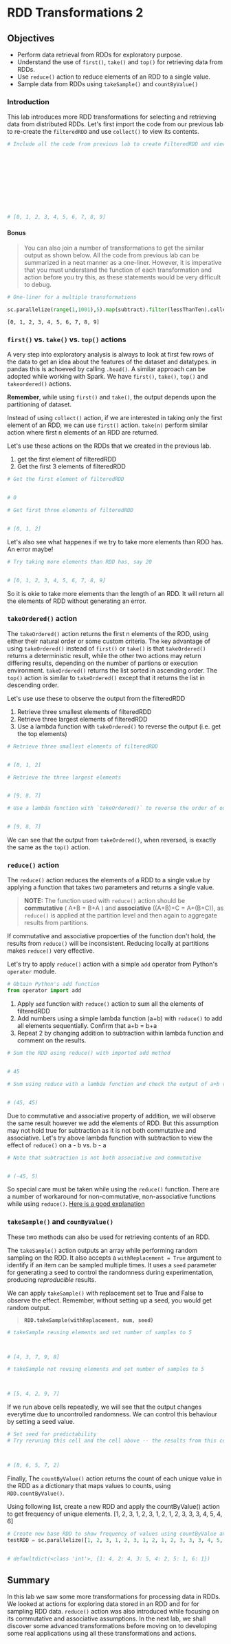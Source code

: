 
# RDD Transformations 2

## Objectives
* Perform data retrieval from RDDs for exploratory purpose.
* Understand the use of `first()`, `take()` and `top()` for retrieving data from RDDs.
* Use `reduce()` action to reduce elements of an RDD to a single value. 
* Sample data from RDDs using `takeSample()` and `countByValue()`

### Introduction
This lab introduces more RDD transformations for selecting and retrieving data from distributed RDDs. Let's first import the code from our previous lab to re-create the `filteredRDD` and use `collect()` to view its contents. 


```python
# Include all the code from previous lab to create FilteredRDD and view the contents. 











# [0, 1, 2, 3, 4, 5, 6, 7, 8, 9]
```

#### Bonus 
>You can also join a number of transformations to get the similar output as shown below. All the code from previous lab can be summarized in a neat manner as a one-liner. However, it is imperative that you must understand the function of each transformation and action before you try this, as these statements would be very difficult to debug.


```python
# One-liner for a multiple transformations

sc.parallelize(range(1,1001),5).map(subtract).filter(lessThanTen).collect()
```




    [0, 1, 2, 3, 4, 5, 6, 7, 8, 9]



### `first()` vs. `take()` vs. `top()` actions

A very step into exploratory analysis is always to look at first few rows of the data to get an idea about the features of the dataset and datatypes. in pandas this is achoeved by calling `.head()`. A similar approach can be adopted while working with Spark. We have `first()`, `take()`, `top()` and `takeordered()` actions. 

**Remember**, while using `first()` and `take()`, the output depends upon the partitioning of dataset. 

Instead of using `collect()` action, if we are interested in taking only the first element of an RDD, we can use `first()` action. `take(n)` perform similar action where first n elements of an RDD are returned. 

Let's use these actions on the RDDs that we created in the previous lab. 
1. get the first element of filteredRDD
2. Get the first 3 elements of filteredRDD



```python
# Get the first element of filteredRDD


# 0
```


```python
# Get first three elements of filteredRDD


# [0, 1, 2]
```

Let's also see what happenes if we try to take more elements than RDD has. An error maybe! 


```python
# Try taking more elements than RDD has, say 20


# [0, 1, 2, 3, 4, 5, 6, 7, 8, 9]
```

So it is okie to take more elements than the length of an RDD. It will return all the elements of RDD without generating an error. 

### `takeOrdered()` action

The `takeOrdered()` action returns the first n elements of the RDD, using either their natural order or some custom criteria. The key advantage of using `takeOrdered()` instead of `first()` or `take()` is that `takeOrdered()` returns a deterministic result, while the other two actions may return differing results, depending on the number of partions or execution environment. `takeOrdered()` returns the list sorted in ascending order. The `top()` action is similar to `takeOrdered()` except that it returns the list in descending order.

Let's use use these to observe the output from the filteredRDD

1. Retrieve three smallest elements of filteredRDD
2. Retrieve three largest elements of filteredRDD
3. Use a lambda function with `takeOrdered()` to reverse the output (i.e. get the top elements) 



```python
# Retrieve three smallest elements of filteredRDD


# [0, 1, 2]
```


```python
# Retrieve the three largest elements


# [9, 8, 7]
```


```python
# Use a lambda function with `takeOrdered()` to reverse the order of output i.e. three top elements


# [9, 8, 7]
```

We can see that the output from `takeOrdered()`, when reversed, is exactly the same as the `top()` action. 

### `reduce()` action

The `reduce()` action reduces the elements of a RDD to a single value by applying a function that takes two parameters and returns a single value.

> **NOTE:** The function used with `reduce()` action should be **commutative** ( A+B = B+A ) and **associative** ((A+B)+C = A+(B+C)), as `reduce()` is applied at the partition level and then again to aggregate results from partitions.

If commutative and associative propoerties of the function don't hold, the results from `reduce()` will be inconsistent. Reducing locally at partitions makes `reduce()` very effective. 

Let's try to apply `reduce()` action with a simple `add` operator from Python's `operator` module. 



```python
# Obtain Python's add function
from operator import add
```

1. Apply `add` function with `reduce()` action to sum all the elements of filteredRDD
2. Add numbers using a simple lambda function (a+b) with `reduce()` to add all elements sequentially. Confirm that a+b = b+a
3. Repeat 2 by changing addition to subtraction within lambda function and comment on the results. 


```python
# Sum the RDD using reduce() with imported add method


# 45
```


```python
# Sum using reduce with a lambda function and check the output of a+b vs. b+a


# (45, 45)
```

Due to commutative and associative property of addition, we will observe the same result however we add the elements of RDD. But this assumption may not hold true for subtraction as it is not both commutative and associative. Let's try above lambda function with subtraction to view the effect of `reduce()` on a - b vs. b - a


```python
# Note that subtraction is not both associative and commutative


# (-45, 5)
```

So special care must be taken while using the `reduce()` function. There are a number of workaround for non-commutative, non-associative functions while using `reduce()`. [Here is a good explanation](https://cloudxlab.com/assessment/slide/17/apache-spark-basics/387/apache-spark-reduce-commutative-associative)

### `takeSample()` and `counByValue()` 

These two methods can also be used for retrieving contents of an RDD. 

The `takeSample()` action outputs an array while performing random sampling on the RDD. It also accepts a `withReplacement = True` argument to identify if an item can be sampled multiple times. It uses a `seed` parameter for generating a seed to control the randomness during experimentation, producing *reproducible* results. 

We can apply `takeSample()` with replacement set to True and False to observe the effect. Remember, without setting up a seed, you would get random output.

> **`RDD.takeSample(withReplacement, num, seed)`**


```python
# takeSample reusing elements and set number of samples to 5



# [4, 3, 7, 9, 8]
```


```python
# takeSample not reusing elements and set number of samples to 5



# [5, 4, 2, 9, 7]
```

If we run above cells repeatedly, we will see that the output changes everytime due to uncontrolled randomness. We can control this behaviour by setting a seed value. 


```python
# Set seed for predictability
# Try reruning this cell and the cell above -- the results from this cell will remain constant



# [8, 6, 5, 7, 2]
```

Finally, The `countByValue()` action returns the count of each unique value in the RDD as a dictionary that maps values to counts, using `RDD.countByValue()`. 

Using following list, create a new RDD and apply the countByValue() action to get frequency of unique elements. 
[1, 2, 3, 1, 2, 3, 1, 2, 1, 2, 3, 3, 3, 4, 5, 4, 6]



```python
# Create new base RDD to show frequency of values using countByValue and show contents 
testRDD = sc.parallelize([1, 2, 3, 1, 2, 3, 1, 2, 1, 2, 3, 3, 3, 4, 5, 4, 6])


# defaultdict(<class 'int'>, {1: 4, 2: 4, 3: 5, 4: 2, 5: 1, 6: 1})
```

## Summary

In this lab we saw some more transformations for processing data in RDDs. We looked at actions for exploring data stored in an RDD and for for sampling RDD data. `reduce()` action was also introduced while focusing on its commutative and associative assumptions. In the next lab, we shall discover some advanced transformations before moving on to developing some real applications using all these transformations and actions. 
